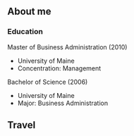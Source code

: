 ## About me

### Education

Master of Business Administration (2010)
* University of Maine
* Concentration: Management

Bachelor of Science (2006)
* University of Maine
* Major: Business Administration

## Travel
